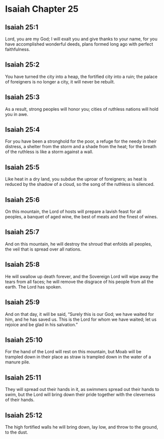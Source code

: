 # Isaiah Chapter 25

## Isaiah 25:1
Lord, you are my God; I will exalt you and give thanks to your name, for you have accomplished wonderful deeds, plans formed long ago with perfect faithfulness.

## Isaiah 25:2
You have turned the city into a heap, the fortified city into a ruin; the palace of foreigners is no longer a city, it will never be rebuilt.

## Isaiah 25:3
As a result, strong peoples will honor you; cities of ruthless nations will hold you in awe.

## Isaiah 25:4
For you have been a stronghold for the poor, a refuge for the needy in their distress, a shelter from the storm and a shade from the heat; for the breath of the ruthless is like a storm against a wall.

## Isaiah 25:5
Like heat in a dry land, you subdue the uproar of foreigners; as heat is reduced by the shadow of a cloud, so the song of the ruthless is silenced.

## Isaiah 25:6
On this mountain, the Lord of hosts will prepare a lavish feast for all peoples, a banquet of aged wine, the best of meats and the finest of wines.

## Isaiah 25:7
And on this mountain, he will destroy the shroud that enfolds all peoples, the veil that is spread over all nations.

## Isaiah 25:8
He will swallow up death forever, and the Sovereign Lord will wipe away the tears from all faces; he will remove the disgrace of his people from all the earth. The Lord has spoken.

## Isaiah 25:9
And on that day, it will be said, “Surely this is our God; we have waited for him, and he has saved us. This is the Lord for whom we have waited; let us rejoice and be glad in his salvation.”

## Isaiah 25:10
For the hand of the Lord will rest on this mountain, but Moab will be trampled down in their place as straw is trampled down in the water of a manure pile.

## Isaiah 25:11
They will spread out their hands in it, as swimmers spread out their hands to swim, but the Lord will bring down their pride together with the cleverness of their hands.

## Isaiah 25:12
The high fortified walls he will bring down, lay low, and throw to the ground, to the dust.
